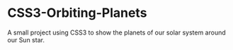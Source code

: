 # CSS3-Orbiting-Planets

A small project using CSS3 to show the planets of our solar system around our Sun star.
